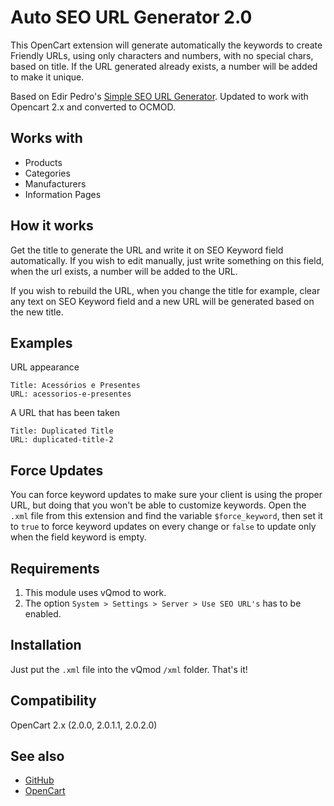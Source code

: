 
# Auto SEO URL Generator 2.0

This OpenCart extension will generate automatically the keywords to create Friendly URLs, using only characters and numbers, with no special chars, based on title. If the URL generated already exists, a number will be added to make it unique.

Based on Edir Pedro's [Simple SEO URL Generator](https://github.com/edirpedro/opencart-simple-seo-url-generator). Updated to work with Opencart 2.x and converted to OCMOD.

## Works with

- Products
- Categories
- Manufacturers
- Information Pages

## How it works

Get the title to generate the URL and write it on SEO Keyword field automatically. If you wish to edit manually, just write something on this field, when the url exists, a number will be added to the URL.

If you wish to rebuild the URL, when you change the title for example, clear any text on SEO Keyword field and a new URL will be generated based on the new title.

## Examples

URL appearance

	Title: Acessórios e Presentes
	URL: acessorios-e-presentes

A URL that has been taken

	Title: Duplicated Title
	URL: duplicated-title-2

## Force Updates

You can force keyword updates to make sure your client is using the proper URL, but doing that you won't be able to customize keywords. Open the `.xml` file from this extension and find the variable `$force_keyword`, then set it to `true` to force keyword updates on every change or `false` to update only when the field keyword is empty.

## Requirements

1. This module uses vQmod to work.
2. The option `System > Settings > Server > Use SEO URL's` has to be enabled.

## Installation

Just put the `.xml` file into the vQmod `/xml` folder. That's it!

## Compatibility

OpenCart 2.x (2.0.0, 2.0.1.1, 2.0.2.0)

## See also

- [GitHub](https://github.com/edirpedro/opencart-simple-seo-url-generator)
- [OpenCart](http://www.opencart.com/index.php?route=extension/extension/info&extension_id=18305)
